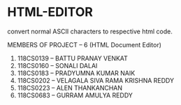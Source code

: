 # HTML-EDITOR
convert normal ASCII characters to respective html code.

MEMBERS OF PROJECT – 6 (HTML Document Editor)

1.	118CS0139	 – 	BATTU PRANAY VENKAT
2.	118CS0160	 – 	SONALI DALAI
3.	118CS0183 	 – 	PRADYUMNA KUMAR NAIK
4.	118CS0202	 – 	VELAGALA SIVA RAMA KRISHNA REDDY
5.	118CS0223	 – 	ALEN THANKANCHAN
6.	118CS0683	 –	GURRAM AMULYA REDDY


